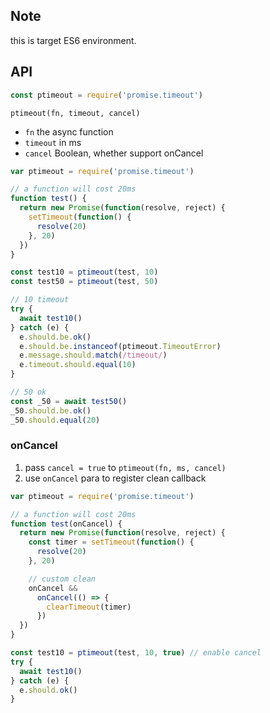 ## Note

this is target ES6 environment.

## API

```js
const ptimeout = require('promise.timeout')
```

`ptimeout(fn, timeout, cancel)`

- `fn` the async function
- `timeout` in ms
- `cancel` Boolean, whether support onCancel

```js
var ptimeout = require('promise.timeout')

// a function will cost 20ms
function test() {
  return new Promise(function(resolve, reject) {
    setTimeout(function() {
      resolve(20)
    }, 20)
  })
}

const test10 = ptimeout(test, 10)
const test50 = ptimeout(test, 50)

// 10 timeout
try {
  await test10()
} catch (e) {
  e.should.be.ok()
  e.should.be.instanceof(ptimeout.TimeoutError)
  e.message.should.match(/timeout/)
  e.timeout.should.equal(10)
}

// 50 ok
const _50 = await test50()
_50.should.be.ok()
_50.should.equal(20)
```

### onCancel

1. pass `cancel = true` to `ptimeout(fn, ms, cancel)`
2. use `onCancel` para to register clean callback

```js
var ptimeout = require('promise.timeout')

// a function will cost 20ms
function test(onCancel) {
  return new Promise(function(resolve, reject) {
    const timer = setTimeout(function() {
      resolve(20)
    }, 20)

    // custom clean
    onCancel &&
      onCancel(() => {
        clearTimeout(timer)
      })
  })
}

const test10 = ptimeout(test, 10, true) // enable cancel
try {
  await test10()
} catch (e) {
  e.should.ok()
}
```
